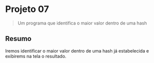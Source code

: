# Projeto 07
> Um programa que identifica o maior valor dentro de uma hash

## Resumo
Iremos identificar o maior valor dentro de uma hash já estabelecida e exibirems na tela o resultado.